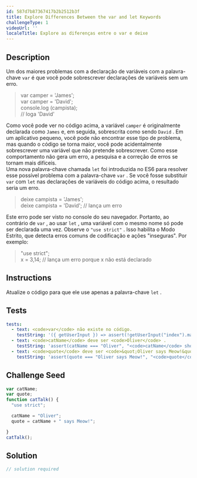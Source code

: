 ```yaml
---
id: 587d7b87367417b2b2512b3f
title: Explore Differences Between the var and let Keywords
challengeType: 1
videoUrl: ''
localeTitle: Explore as diferenças entre o var e deixe
---
```


## Description
<section id="description"> Um dos maiores problemas com a declaração de variáveis ​​com a palavra-chave <code>var</code> é que você pode sobrescrever declarações de variáveis ​​sem um erro. <blockquote> var camper = &#39;James&#39;; <br> var camper = &#39;David&#39;; <br> console.log (campista); <br> // loga &#39;David&#39; </blockquote> Como você pode ver no código acima, a variável <code>camper</code> é originalmente declarada como <code>James</code> e, em seguida, sobrescrita como sendo <code>David</code> . Em um aplicativo pequeno, você pode não encontrar esse tipo de problema, mas quando o código se torna maior, você pode acidentalmente sobrescrever uma variável que não pretende sobrescrever. Como esse comportamento não gera um erro, a pesquisa e a correção de erros se tornam mais difíceis. <br> Uma nova palavra-chave chamada <code>let</code> foi introduzida no ES6 para resolver esse possível problema com a palavra-chave <code>var</code> . Se você fosse substituir <code>var</code> com <code>let</code> nas declarações de variáveis ​​do código acima, o resultado seria um erro. <blockquote> deixe campista = &#39;James&#39;; <br> deixe campista = &#39;David&#39;; // lança um erro </blockquote> Este erro pode ser visto no console do seu navegador. Portanto, ao contrário de <code>var</code> , ao usar <code>let</code> , uma variável com o mesmo nome só pode ser declarada uma vez. Observe o <code>&quot;use strict&quot;</code> . Isso habilita o Modo Estrito, que detecta erros comuns de codificação e ações &quot;inseguras&quot;. Por exemplo: <blockquote> &quot;use strict&quot;; <br> x = 3,14; // lança um erro porque x não está declarado </blockquote></section>

## Instructions
<section id="instructions"> Atualize o código para que ele use apenas a palavra-chave <code>let</code> . </section>

## Tests
<section id='tests'>

```yml
tests:
  - text: <code>var</code> não existe no código.
    testString: '({ getUserInput }) => assert(!getUserInput("index").match(/var/g),"<code>var</code> does not exist in code.");'
  - text: <code>catName</code> deve ser <code>Oliver</code> .
    testString: 'assert(catName === "Oliver", "<code>catName</code> should be <code>Oliver</code>.");'
  - text: <code>quote</code> deve ser <code>&quot;Oliver says Meow!&quot;</code>
    testString: 'assert(quote === "Oliver says Meow!", "<code>quote</code> should be <code>"Oliver says Meow!"</code>");'

```

</section>

## Challenge Seed
<section id='challengeSeed'>

<div id='js-seed'>

```js
var catName;
var quote;
function catTalk() {
  "use strict";

  catName = "Oliver";
  quote = catName + " says Meow!";

}
catTalk();

```

</div>



</section>

## Solution
<section id='solution'>

```js
// solution required
```
</section>
